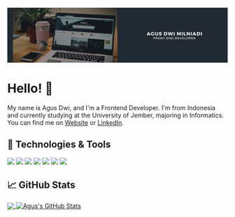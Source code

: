 [![Header](https://raw.githubusercontent.com/agusdwimilniadi/AgusDwiMilniadi/3e1cb41221d939e9417f19d162c85f914ccef837/Header.svg "Header")](http://agusdwimilniadi.me/)

# Hello! :wave:

My name is Agus Dwi, and I'm a Frontend Developer. I'm from Indonesia and currently studying at the University of Jember, majoring in Informatics. You can find me on [Website][7] or [LinkedIn][3].

## 🔧 Technologies & Tools
![](https://img.shields.io/badge/OS-Windows-informational?style=flat&logo=macos&logoColor=white&color=2bbc8a)
![](https://img.shields.io/badge/Editor-Visual-Studio-Code-informational?style=flat&logo=visual-studio-code&logoColor=white&color=2bbc8a)
![](https://img.shields.io/badge/Code-Python-informational?style=flat&logo=python&logoColor=white&color=2bbc8a)
![](https://img.shields.io/badge/Code-JavaScript-informational?style=flat&logo=javascript&logoColor=white&color=2bbc8a)
![](https://img.shields.io/badge/Code-Golang-informational?style=flat&logo=go&logoColor=white&color=2bbc8a)
![](https://img.shields.io/badge/Code-React-informational?style=flat&logo=react.js&logoColor=white&color=2bbc8a)
![](https://img.shields.io/badge/Tools-Docker-informational?style=flat&logo=docker&logoColor=white&color=2bbc8a)

## &#x1f4c8; GitHub Stats

<a href="https://github.com/agusdwimilniadi/AgusDwiMilniadi">
  <img align="center" src="https://github-readme-stats.vercel.app/api/top-langs/?username=agusdwimilniadi&hide=java,html,tex&title_color=ffffff&text_color=c9cacc&icon_color=2bbc8a&bg_color=1d1f21&langs_count=3" />
</a>
<a href="https://github.com/agusdwimilniadi/AgusDwiMilniadi">
  <img align="center" src="https://github-readme-stats.vercel.app/api?username=agusdwimilniadi&show_icons=true&line_height=27&count_private=true&title_color=ffffff&text_color=c9cacc&icon_color=2bbc8a&bg_color=1d1f21" alt="Agus's GitHub Stats" />
</a>

<!-- links to social media icons -->

<!-- icons with padding -->

[1.1]: http://i.imgur.com/tXSoThF.png (twitter icon with padding)
[2.1]: http://i.imgur.com/0o48UoR.png (github icon with padding)

<!-- icons without padding -->

[1.2]: https://upload.wikimedia.org/wikipedia/commons/a/a5/Instagram_icon.png (IG icon without padding)
[2.2]: http://i.imgur.com/9I6NRUm.png (github icon without padding)

[3.2]: https://simpleicons.org/icons/linkedin.svg


<!-- links to your social media accounts -->

[1]: https://instagram.com/agusdwimilniadi
[2]: https://github.com/agusdwimilniadi
[3]: https://www.linkedin.com/in/agusdwimilniadi/
[7]: https://agusdm.lightsoft.id/


<!-- Resources -->
<!-- Icons: https://simpleicons.org/ -->
<!-- GitHub Stats: https://github.com/anuraghazra/github-readme-stats -->
<!-- Emojis: https://emojipedia.org/emoji/ -->
<!-- HTML Emojis: https://www.fileformat.info/index.htm -->
<!-- Shields: https://shields.io/ -->
<!-- Awesome GitHub Profile README: https://github.com/abhisheknaiidu/awesome-github-profile-readme -->
